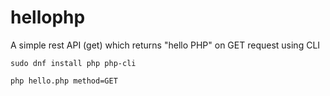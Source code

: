 # hellophp

A simple rest API (get) which returns "hello PHP" on GET request using CLI

```
sudo dnf install php php-cli
```
```
php hello.php method=GET
```
